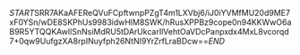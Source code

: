 $START$SRR7AKaAFEReQVuFCpftwnpPZgT4m1LXVbj6/iJ0iYVMfMU20d9ME7xF0YSn/wDE8SKPhUs9983idwHlM8SWK/hRusXPPBz9cope0n94KKWwO6aB9R5YTQQKAwIlSnNsiMdRU5tDArUkcarIlVehtOaVDcPanpxdx4MxL8vcorqd7+0qw9UufgzXA8rpINuyfph26NtNI9YrZrfLraBDcw==$END$